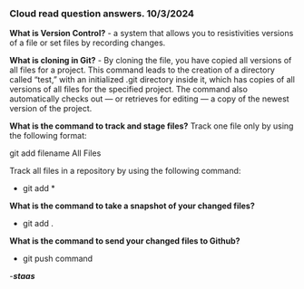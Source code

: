 ### Cloud read question answers. 10/3/2024


**What is Version Control?** - a system that allows you to resistivities versions of a file or set files by recording changes.


**What is cloning in Git?** - By cloning the file, you have copied all versions of all files for a project. This command leads to the creation of a directory called “test,” with an initialized .git directory inside it, which has copies of all versions of all files for the specified project. The command also automatically checks out — or retrieves for editing — a copy of the newest version of the project.


**What is the command to track and stage files?** Track one file only by using the following format:

git add filename
All Files

Track all files in a repository by using the following command:

- git add *


**What is the command to take a snapshot of your changed files?** 
- git add .


**What is the command to send your changed files to Github?** 
- git push command

-_**staas**_ 